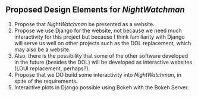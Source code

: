 ## Proposed Design Elements for *NightWatchman*

1. Propose that *NightWatchman* be presented as a website.
2. Propose we use Django for the website, not because we need much interactivity
   for this project but because I think familiarity with Django will serve us well on
   other projects such as the DOL replacement, which may also be a website.
3. Also, there is the possibility that some of the other software developed in the
   future (besides the DOL) will be developed as interactive websites (LOUI replacement, perhaps?).
4. Propose that we DO build some interactivity into *NightWatchman*, in spite of the requirements.
5. Interactive plots in Django possible using Bokeh with the Bokeh Server.
